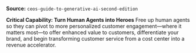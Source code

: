 **Source:** `ceos-guide-to-generative-ai-second-edition`

**Critical Capability: Turn Human Agents into Heroes**
Free up human agents so they can pivot to more personalized customer engagement—where it matters most—to offer enhanced value to customers, differentiate your brand, and begin transforming customer service from a cost center into a revenue accelerator.
